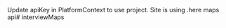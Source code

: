 Update apiKey in PlatformContext to use project.
Site is using .here maps api#   i n t e r v i e w M a p s  
 